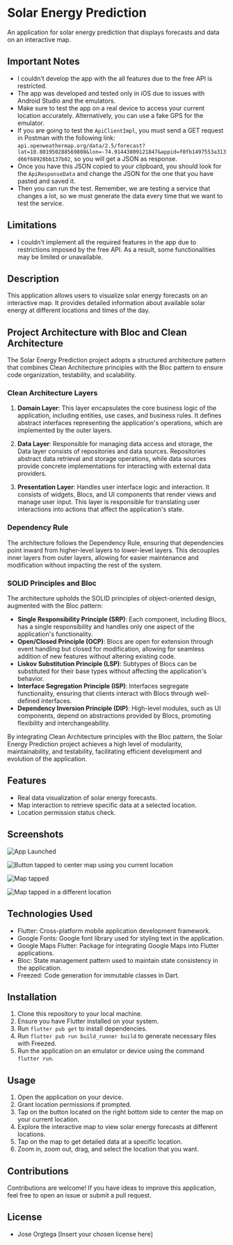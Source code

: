 # Solar Energy Prediction

An application for solar energy prediction that displays forecasts and data on an interactive map.

## Important Notes

- I couldn't develop the app with the all features due to the free API is restricted.
- The app was developed and tested only in iOS due to issues with Android Studio and the emulators.
- Make sure to test the app on a real device to access your current location accurately. Alternatively, you can use a fake GPS for the emulator.
- If you are going to test the `ApiClientImpl`, you must send a GET request in Postman with the following link: `api.openweathermap.org/data/2.5/forecast?lat=10.801950288569808&lon=-74.91443809121847&appid=f0fb1497553a313d66f68928bb137b02`, so you will get a JSON as response.
- Once you have this JSON copied to your clipboard, you should look for the `ApiResponseData` and change the JSON for the one that you have pasted and saved it.
- Then you can run the test. Remember, we are testing a service that changes a lot, so we must generate the data every time that we want to test the service.

## Limitations

- I couldn't implement all the required features in the app due to restrictions imposed by the free API. As a result, some functionalities may be limited or unavailable. 


## Description

This application allows users to visualize solar energy forecasts on an interactive map. It provides detailed information about available solar energy at different locations and times of the day.

## Project Architecture with Bloc and Clean Architecture

The Solar Energy Prediction project adopts a structured architecture pattern that combines Clean Architecture principles with the Bloc pattern to ensure code organization, testability, and scalability.

### Clean Architecture Layers

1. **Domain Layer**: This layer encapsulates the core business logic of the application, including entities, use cases, and business rules. It defines abstract interfaces representing the application's operations, which are implemented by the outer layers.

2. **Data Layer**: Responsible for managing data access and storage, the Data layer consists of repositories and data sources. Repositories abstract data retrieval and storage operations, while data sources provide concrete implementations for interacting with external data providers.

3. **Presentation Layer**: Handles user interface logic and interaction. It consists of widgets, Blocs, and UI components that render views and manage user input. This layer is responsible for translating user interactions into actions that affect the application's state.

### Dependency Rule

The architecture follows the Dependency Rule, ensuring that dependencies point inward from higher-level layers to lower-level layers. This decouples inner layers from outer layers, allowing for easier maintenance and modification without impacting the rest of the system.

### SOLID Principles and Bloc

The architecture upholds the SOLID principles of object-oriented design, augmented with the Bloc pattern:

- **Single Responsibility Principle (SRP)**: Each component, including Blocs, has a single responsibility and handles only one aspect of the application's functionality.
- **Open/Closed Principle (OCP)**: Blocs are open for extension through event handling but closed for modification, allowing for seamless addition of new features without altering existing code.
- **Liskov Substitution Principle (LSP)**: Subtypes of Blocs can be substituted for their base types without affecting the application's behavior.
- **Interface Segregation Principle (ISP)**: Interfaces segregate functionality, ensuring that clients interact with Blocs through well-defined interfaces.
- **Dependency Inversion Principle (DIP)**: High-level modules, such as UI components, depend on abstractions provided by Blocs, promoting flexibility and interchangeability.

By integrating Clean Architecture principles with the Bloc pattern, the Solar Energy Prediction project achieves a high level of modularity, maintainability, and testability, facilitating efficient development and evolution of the application.

## Features

- Real data visualization of solar energy forecasts.
- Map interaction to retrieve specific data at a selected location.
- Location permission status check.

## Screenshots


![App Launched](https://drive.google.com/file/d/1OIxSI-pSQ6ZwmGrkYx7GFOsjxRHQAX4e/view?usp=sharing)

![Button tapped to center map using you current location](https://drive.google.com/file/d/1X0aGNXRr8SxofmxkIMIuu0n5xthm2ZqM/view?usp=sharing)

![Map tapped](https://drive.google.com/file/d/1JRWrDUye9oP6LNPgW8Pmc_uhodAXKTiq/view?usp=sharing)

![Map tapped in a different location](https://drive.google.com/file/d/1SqDVhwJ3yFF1AsPZREyrLXN9MfW-U4fe/view?usp=sharing)

## Technologies Used

- Flutter: Cross-platform mobile application development framework.
- Google Fonts: Google font library used for styling text in the application.
- Google Maps Flutter: Package for integrating Google Maps into Flutter applications.
- Bloc: State management pattern used to maintain state consistency in the application.
- Freezed: Code generation for immutable classes in Dart.

## Installation

1. Clone this repository to your local machine.
2. Ensure you have Flutter installed on your system.
3. Run `flutter pub get` to install dependencies.
4. Run `flutter pub run build_runner build` to generate necessary files with Freezed.
5. Run the application on an emulator or device using the command `flutter run`.

## Usage

1. Open the application on your device.
2. Grant location permissions if prompted.
3. Tap on the button located on the right bottom side to center the map on your current location.
4. Explore the interactive map to view solar energy forecasts at different locations.
5. Tap on the map to get detailed data at a specific location.
6. Zoom in, zoom out, drag, and select the location that you want.

## Contributions

Contributions are welcome! If you have ideas to improve this application, feel free to open an issue or submit a pull request.

## License
- Jose Orgtega
[Insert your chosen license here]

